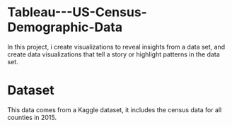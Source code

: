 # Tableau---US-Census-Demographic-Data
In this project, i create visualizations to reveal insights from a data set, and create data visualizations that tell a story or highlight patterns in the data set.

# Dataset

This data comes from a Kaggle dataset, it includes the census data for all counties in 2015.
